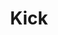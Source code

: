 ---
title: Kick
description: Analog kick drum module with deep, punchy sound
image: /images/modules/midi.jpg
versions:
  - name: Semi Assembled
    price: 15
  - name: Fully Assembled
    price: 20
size: base
--- 